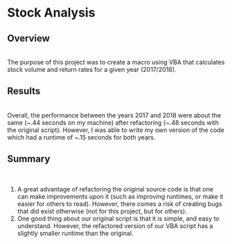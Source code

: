 <h1>Stock Analysis</h1>
<h2>Overview</h2>
<br/>The purpose of this project was to create a macro using VBA that calculates stock volume and return rates for a given year (2017/2018).

<h2>Results</h2>
</br>Overall, the performance between the years 2017 and 2018 were about the same (~.44 seconds on my machine) after refactoring (~.48 seconds with the original script). However, I was able to write my own version of the code which had a runtime of ~.15 seconds for both years.

<h2>Summary</h2>
</br>
<ol>
  <li>A great advantage of refactoring the original source code is that one can make improvements upon it (such as improving runtimes, or make it easier for others to read). However, there comes a risk of creating bugs that did exist otherwise (not for this project, but for others).</li>
  <li>One good thing about our original script is that it is simple, and easy to understand. However, the refactored version of our VBA script has a slightly smaller runtime than the original.</li>
</ol>
